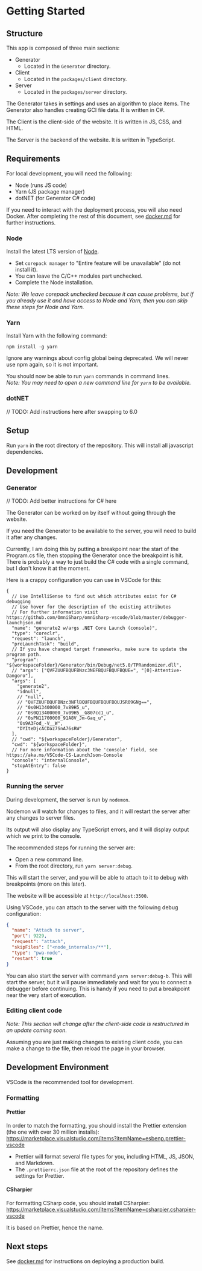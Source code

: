 # Getting Started

## Structure

This app is composed of three main sections:

- Generator
  - Located in the `Generator` directory.
- Client
  - Located in the `packages/client` directory.
- Server
  - Located in the `packages/server` directory.

The Generator takes in settings and uses an algorithm to place items.
The Generator also handles creating GCI file data.
It is written in C#.

The Client is the client-side of the website.
It is written in JS, CSS, and HTML.

The Server is the backend of the website.
It is written in TypeScript.

## Requirements

For local development, you will need the following:

- Node (runs JS code)
- Yarn (JS package manager)
- dotNET (for Generator C# code)

If you need to interact with the deployment process, you will also need Docker.
After completing the rest of this document, see [docker.md](./docker.md) for further instructions.

### Node

Install the latest LTS version of [Node](https://nodejs.org/en/).

- Set `corepack manager` to "Entire feature will be unavailable" (do not install it).
- You can leave the C/C++ modules part unchecked.
- Complete the Node installation.

_Note: We leave corepack unchecked because it can cause problems, but if you already use it and have access to Node and Yarn, then you can skip these steps for Node and Yarn._

### Yarn

Install Yarn with the following command:

`npm install -g yarn`

Ignore any warnings about config global being deprecated.
We will never use npm again, so it is not important.

You should now be able to run `yarn` commands in command lines.<br>
_Note: You may need to open a new command line for `yarn` to be available._

### dotNET

// TODO: Add instructions here after swapping to 6.0

## Setup

Run `yarn` in the root directory of the repository.
This will install all javascript dependencies.

## Development

### Generator

// TODO: Add better instructions for C# here

The Generator can be worked on by itself without going through the website.

If you need the Generator to be available to the server, you will need to build it after any changes.

Currently, I am doing this by putting a breakpoint near the start of the Program.cs file, then stopping the Generator once the breakpoint is hit.
There is probably a way to just build the C# code with a single command, but I don't know it at the moment.

Here is a crappy configuration you can use in VSCode for this:

```jsonc
{
  // Use IntelliSense to find out which attributes exist for C# debugging
  // Use hover for the description of the existing attributes
  // For further information visit https://github.com/OmniSharp/omnisharp-vscode/blob/master/debugger-launchjson.md
  "name": "generate2 w/args .NET Core Launch (console)",
  "type": "coreclr",
  "request": "launch",
  "preLaunchTask": "build",
  // If you have changed target frameworks, make sure to update the program path.
  "program": "${workspaceFolder}/Generator/bin/Debug/net5.0/TPRandomizer.dll",
  // "args": ["QVFZUUFBQUFBNzc3NEFBQUFBQUFBQUE=", "[0]-Attentive-Dangoro"],
  "args": [
    "generate2",
    "idnull",
    // "null",
    // "QVFZUUFBQUFBNzc3NFlBQUFBQUFBQUFBQUJSR09GNg==",
    // "0s0H13400000_7v89H5_u",
    // "0s0Q13400000_7v09H5__G807cc1_u",
    // "0sPN11700000_91A8V_Jm-Gaq_u",
    "0s9A3Fod_-V__W",
    "DYIteDjcACDaz7SnA76sRW"
  ],
  // "cwd": "${workspaceFolder}/Generator",
  "cwd": "${workspaceFolder}",
  // For more information about the 'console' field, see https://aka.ms/VSCode-CS-LaunchJson-Console
  "console": "internalConsole",
  "stopAtEntry": false
}
```

### Running the server

During development, the server is run by `nodemon`.

Nodemon will watch for changes to files, and it will restart the server after any changes to server files.

Its output will also display any TypeScript errors, and it will display output which we print to the console.

The recommended steps for running the server are:

- Open a new command line.
- From the root directory, run `yarn server:debug`.

This will start the server, and you will be able to attach to it to debug with breakpoints (more on this later).

The website will be accessible at `http://localhost:3500`.

Using VSCode, you can attach to the server with the following debug configuration:

```json
{
  "name": "Attach to server",
  "port": 9229,
  "request": "attach",
  "skipFiles": ["<node_internals>/**"],
  "type": "pwa-node",
  "restart": true
}
```

You can also start the server with command `yarn server:debug-b`.
This will start the server, but it will pause immediately and wait for you to connect a debugger before continuing.
This is handy if you need to put a breakpoint near the very start of execution.

### Editing client code

_Note: This section will change after the client-side code is restructured in an update coming soon._

Assuming you are just making changes to existing client code, you can make a change to the file, then reload the page in your browser.

## Development Environment

VSCode is the recommended tool for development.

### Formatting

#### Prettier

In order to match the formatting, you should install the Prettier extension (the one with over 30 million installs): https://marketplace.visualstudio.com/items?itemName=esbenp.prettier-vscode

- Prettier will format several file types for you, including HTML, JS, JSON, and Markdown.
- The `.prettierrc.json` file at the root of the repository defines the settings for Prettier.

#### CSharpier

For formatting CSharp code, you should install CSharpier: https://marketplace.visualstudio.com/items?itemName=csharpier.csharpier-vscode

It is based on Prettier, hence the name.

## Next steps

See [docker.md](./docker.md) for instructions on deploying a production build.
